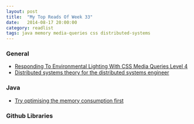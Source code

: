 ```yaml
---
layout: post
title:  "My Top Reads Of Week 33"
date:   2014-08-17 20:00:00
category: readlist
tags: java memory media-queries css distributed-systems
---
```


### General
- [Responding To Environmental Lighting With CSS Media Queries Level 4](http://www.jordanm.co.uk/post/65776639602/responding-to-environmental-lighting-with-css-media)
- [Distributed systems theory for the distributed systems engineer](http://the-paper-trail.org/blog/distributed-systems-theory-for-the-distributed-systems-engineer/)

### Java
- [Try optimising the memory consumption first](http://vanillajava.blogspot.de/2014/08/try-optimising-memory-consumption-first.html)

### Github Libraries
